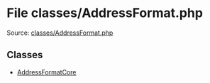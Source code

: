 File classes/AddressFormat.php
=========

Source: [classes/AddressFormat.php](https://github.com/PrestaShop/PrestaShop/blob/1.6.1.1/classes/AddressFormat.php)


Classes
-------

* [AddressFormatCore](class.AddressFormatCore.md)

